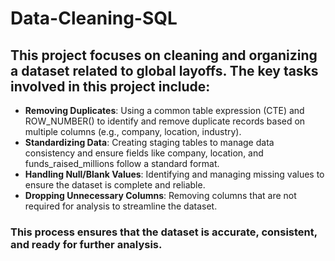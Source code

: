 # Data-Cleaning-SQL

## This project focuses on cleaning and organizing a dataset related to global layoffs. The key tasks involved in this project include:

* **Removing Duplicates**: Using a common table expression (CTE) and ROW_NUMBER() to identify and remove duplicate records based on multiple columns (e.g., company, location, industry).
* **Standardizing Data**: Creating staging tables to manage data consistency and ensure fields like company, location, and funds_raised_millions follow a standard format.
* **Handling Null/Blank Values**: Identifying and managing missing values to ensure the dataset is complete and reliable.
* **Dropping Unnecessary Columns**: Removing columns that are not required for analysis to streamline the dataset.

### This process ensures that the dataset is accurate, consistent, and ready for further analysis.
